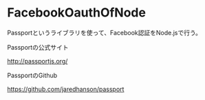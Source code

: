 FacebookOauthOfNode
===================

Passportというライブラリを使って、Facebook認証をNode.jsで行う。

Passportの公式サイト

http://passportjs.org/

PassportのGithub

https://github.com/jaredhanson/passport


